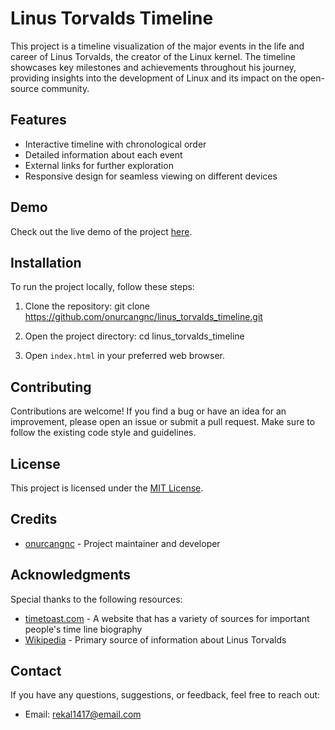 # Linus Torvalds Timeline

This project is a timeline visualization of the major events in the life and career of Linus Torvalds, the creator of the Linux kernel. The timeline showcases key milestones and achievements throughout his journey, providing insights into the development of Linux and its impact on the open-source community.

## Features

- Interactive timeline with chronological order
- Detailed information about each event
- External links for further exploration
- Responsive design for seamless viewing on different devices

## Demo

Check out the live demo of the project [here](https://onurcangnc.github.io/linus_torvalds_timeline/).

## Installation

To run the project locally, follow these steps:

1. Clone the repository:
git clone https://github.com/onurcangnc/linus_torvalds_timeline.git

2. Open the project directory:
cd linus_torvalds_timeline


3. Open `index.html` in your preferred web browser.

## Contributing

Contributions are welcome! If you find a bug or have an idea for an improvement, please open an issue or submit a pull request. Make sure to follow the existing code style and guidelines.

## License

This project is licensed under the [MIT License](LICENSE).

## Credits

- [onurcangnc](https://github.com/onurcangnc) - Project maintainer and developer

## Acknowledgments

Special thanks to the following resources:

- [timetoast.com](https://www.timetoast.com/timelines/history-of-linus-torvalds) - A website that has a variety of sources for important people's time line biography
- [Wikipedia](https://en.wikipedia.org/wiki/Linus_Torvalds) - Primary source of information about Linus Torvalds

## Contact

If you have any questions, suggestions, or feedback, feel free to reach out:

- Email: [rekal1417@email.com](mailto:rekal1417@email.com)
